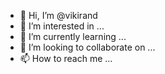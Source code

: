 - 👋 Hi, I’m @vikirand
- 👀 I’m interested in ...
- 🌱 I’m currently learning ...
- 💞️ I’m looking to collaborate on ...
- 📫 How to reach me ...

<!---
vikirand/vikirand is a ✨ special ✨ repository because its `README.md` (this file) appears on your GitHub profile.
You can click the Preview link to take a look at your changes.
--->
